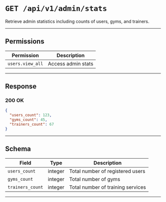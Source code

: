 # `GET /api/v1/admin/stats`

Retrieve admin statistics including counts of users, gyms, and trainers.


---

## Permissions
| Permission            | Description         |
|-----------------------|---------------------|
| `users.view_all`      | Access admin stats  |

---

## Response

### 200 OK
```json
{
  "users_count": 123,
  "gyms_count": 45,
  "trainers_count": 67
}
```

---

## Schema
| Field          | Type    | Description                                 |
|----------------|---------|---------------------------------------------|
| `users_count`  | integer | Total number of registered users            |
| `gyms_count`   | integer | Total number of gyms                        |
| `trainers_count`| integer | Total number of training services          |

---
